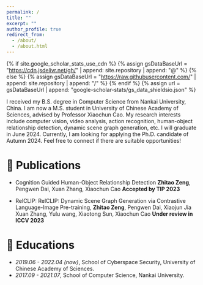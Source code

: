 ```yaml
---
permalink: /
title: ""
excerpt: ""
author_profile: true
redirect_from: 
  - /about/
  - /about.html
---
```


{% if site.google_scholar_stats_use_cdn %}
{% assign gsDataBaseUrl = "https://cdn.jsdelivr.net/gh/" | append: site.repository | append: "@" %}
{% else %}
{% assign gsDataBaseUrl = "https://raw.githubusercontent.com/" | append: site.repository | append: "/" %}
{% endif %}
{% assign url = gsDataBaseUrl | append: "google-scholar-stats/gs_data_shieldsio.json" %}

<span class='anchor' id='about-me'></span>

I received my B.S. degree in Computer Science from Nankai University, China. I am now a M.S. student in University of Chinese Academy of Sciences, advised by Professor Xiaochun Cao. My research interests include computer vision, video analysis, action recognition, human-object relationship detection, dynamic scene graph generation, etc. I will graduate in June 2024. Currently, I am looking for applying the Ph.D. candidate of Autumn 2024. Feel free to connect if there are suitable opportunities!


# 📝 Publications 

- Cognition Guided Human-Object Relationship Detection **Zhitao Zeng**, Pengwen Dai, Xuan Zhang, Xiaochun Cao **Accepted by TIP 2023** 

- RelCLIP: RelCLIP: Dynamic Scene Graph Generation via Contrastive Language-Image Pre-training, **Zhitao Zeng**, Pengwen Dai, Xiaojun Jia Xuan Zhang, Yulu wang, Xiaotong Sun, Xiaochun Cao **Under review in ICCV 2023** 

# 📖 Educations
- *2019.06 - 2022.04 (now)*, School of Cyberspace Security, University of Chinese Academy of Sciences. 
- *2017.09 - 2021.07*, School of Computer Science, Nankai University. 
